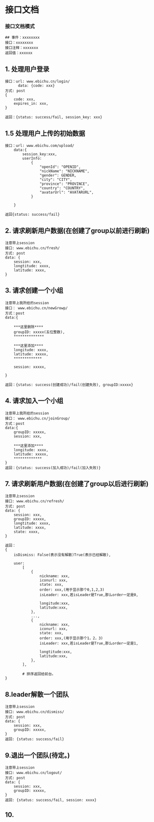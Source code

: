 # 接口文档

### 接口文档模式
	## 事件：xxxxxxxx
	接口：xxxxxxxx
	接口注释：xxxxxxx	
	返回值：xxxxxx

## 1. 处理用户登录
	接口：url: www.ebichu.cn/login/
		  data: {code: xxx}
	方式: post
	{
		code: xxx,
		expires_in: xxx,
	}
		  
	返回：{status: success/fail, session_key: xxx}
	
	
## 1.5 处理用户上传的初始数据
	接口：url: www.ebichu.com/upload/
		data:{
			session_key:xxx,
			userInfo:
				{
	    			"openId": "OPENID",
	    			"nickName": "NICKNAME",
				    "gender": GENDER,
				    "city": "CITY",
				    "province": "PROVINCE",
				    "country": "COUNTRY",
				    "avatarUrl": "AVATARURL",
			    }

		}
		
	返回{status: success/fail}



## 2. 请求刷新用户数据(在创建了group以前进行刷新)
	注意带上session
	接口: www.ebichu.cn/fresh/
	方式: post
	data: {
		session: xxx,
		longtitude: xxxx,
		latitude: xxxx,
	}
	
	
	
	
## 3. 请求创建一个小组
	注意带上我所给的session
	接口： www.ebichu.cn/newGrowp/
	方式：post
	data:{
	
		***这里删除****
		groupID: xxxxx(五位整数),
		**************
		
		***这里添加****
		longitude: xxxx,
		latitude: xxxxx,
		*************
		
		session: xxxxx,
		
	}
	
	返回：{status: success(创建成功)/fail(创建失败), groupID:xxxxx}
	
	
## 4. 请求加入一个小组
	注意带上我所给的session
	接口： www.ebichu.cn/joinGroup/
	方式：post
	data:{
		groupID: xxxxx,
		session: xxx,
		
		***这里添加****
		longitude: xxxx,
		latitude: xxxxx,
		*************
	}
	返回：{status: success(加入成功)/fail(加入失败)}
	
	
## 7. 请求刷新用户数据(在创建了group以后进行刷新)
	注意带上session
	接口: www.ebichu.cn/refresh/
	方式: post
	data: {
		session: xxx,
		groupID: xxxxx,
		longtitude: xxxx,
		latitude: xxxx,
		state: xxxx,
	}
	
	返回：
	{
		isDismiss: False(表示没有解散)True(表示已经解散),
		
		user:
			[
				{
					nickname: xxx,
					iconurl: xxx,
					state: xxx,
					order: xxx,(用于显示那个0,1,2,3)
					isLeader: xxx,若isLeader是True,那么order一定是0,
					
					longitude:xxx,
					latitude:xxx,
				},
				...,
				{
					nickname: xxx,
					iconurl: xxx,
					state: xxx,
					order: xxx,(用于显示那个1，2，3)
					isLeader: xxx,若isLeader是True,那么order一定是1,
					
					longtitude:xxx,
					latitude:xxx,
				},
			],
			
			# 排序返回给前台。
	}
	
	
	
	
## 8.leader解散一个团队
	注意带上session
	接口: www.ebichu.cn/dismiss/
	方式: post
	data: {
		session: xxx,
		groupID: xxxxx,
	}
	返回: {status: success/fail}
	
## 9.退出一个团队(待定。)
	注意带上session
	接口: www.ebichu.cn/logout/
	方式: post
	data: {
		session: xxx,
		groupID: xxxxx,
	}
	返回: {status: success/fail, session: xxxx}
	
## 10.
	
	
